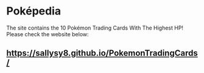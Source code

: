 # Poképedia
 The site contains the 10 Pokémon Trading Cards With The Highest HP!
 Please check the website below:
## https://sallysy8.github.io/PokemonTradingCards/
